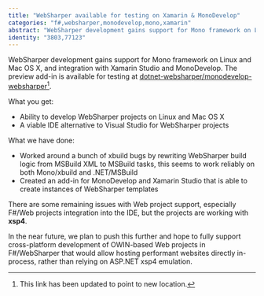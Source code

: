 ```yaml
---
title: "WebSharper available for testing on Xamarin & MonoDevelop"
categories: "f#,websharper,monodevelop,mono,xamarin"
abstract: "WebSharper development gains support for Mono framework on Linux and Mac OS X, and integration with Xamarin Studio and MonoDevelop."
identity: "3803,77123"
---
```

WebSharper development gains support for Mono framework on Linux and Mac OS X, and integration with Xamarin Studio and MonoDevelop. The preview add-in is available for testing at [dotnet-websharper/monodevelop-websharper](https://github.com/dotnet-websharper/monodevelop-websharper)[^1].

What you get:

 * Ability to develop WebSharper projects on Linux and Mac OS X
 * A viable IDE alternative to Visual Studio for WebSharper projects

What we have done:

 * Worked around a bunch of xbuild bugs by rewriting WebSharper build logic from MSBuild XML to MSBuild tasks, this seems to work reliably on both Mono/xbuild and .NET/MSBuild
 * Created an add-in for MonoDevelop and Xamarin Studio that is able to create instances of WebSharper templates

There are some remaining issues with Web project support, especially F#/Web projects integration into the IDE, but the projects are working with **xsp4**.

In the near future, we plan to push this further and hope to fully support cross-platform development of OWIN-based Web projects in F#/WebSharper that would allow hosting performant websites directly in-process, rather than relying on ASP.NET xsp4 emulation.


[^1]: This link has been updated to point to new location.
